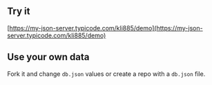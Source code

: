 ## Try it

[https://my-json-server.typicode.com/kli885/demo](https://my-json-server.typicode.com/kli885/demo)

## Use your own data

Fork it and change `db.json` values or create a repo with a `db.json` file.
